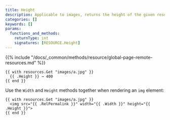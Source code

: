 ```yaml
---
title: Height
description: Applicable to images, returns the height of the given resource.
categories: []
keywords: []
params:
  functions_and_methods:
    returnType: int
    signatures: [RESOURCE.Height]
---
```


{{% include "/docs/_common/methods/resource/global-page-remote-resources.md" %}}

```go-html-template
{{ with resources.Get "images/a.jpg" }}
  {{ .Height }} → 400
{{ end }}
```

Use the `Width` and `Height` methods together when rendering an `img` element:

```go-html-template
{{ with resources.Get "images/a.jpg" }}
  <img src="{{ .RelPermalink }}" width="{{ .Width }}" height="{{ .Height }}">
{{ end }}
```
